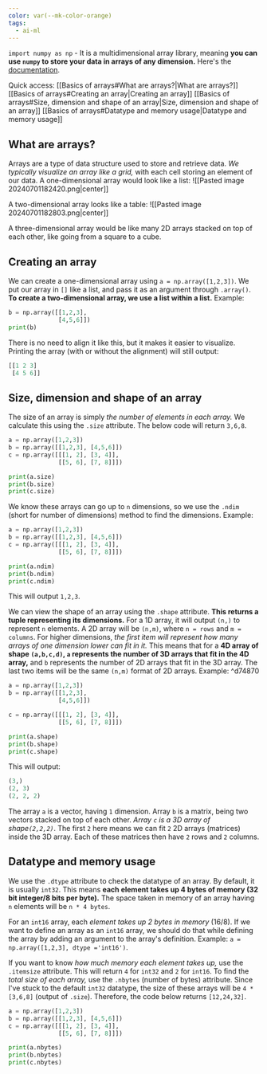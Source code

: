 ```yaml
---
color: var(--mk-color-orange)
tags:
  - ai-ml
---
```

`import numpy as np` - It is a multidimensional array library, meaning **you can use `numpy` to store your data in arrays of any dimension.** Here's the [documentation](https://numpy.org/doc/stable/user/index.html).

Quick access:
[[Basics of arrays#What are arrays?|What are arrays?]]
[[Basics of arrays#Creating an array|Creating an array]]
[[Basics of arrays#Size, dimension and shape of an array|Size, dimension and shape of an array]]
[[Basics of arrays#Datatype and memory usage|Datatype and memory usage]]

## What are arrays?
Arrays are a type of data structure used to store and retrieve data. *We typically visualize an array like a grid,* with each cell storing an element of our data. A one-dimensional array would look like a list:
![[Pasted image 20240701182420.png|center]]

A two-dimensional array looks like a table:
![[Pasted image 20240701182803.png|center]]

A three-dimensional array would be like many 2D arrays stacked on top of each other, like going from a square to a cube.

## Creating an array
We can create a one-dimensional array using `a = np.array([1,2,3])`. We put our array in `[]` like a list, and pass it as an argument through `.array()`. **To create a two-dimensional array, we use a list within a list.** Example:
~~~python
b = np.array([[1,2,3], 
              [4,5,6]])
print(b)
~~~
There is no need to align it like this, but it makes it easier to visualize. Printing the array (with or without the alignment) will still output:
~~~python
[[1 2 3]
 [4 5 6]]
 ~~~

## Size, dimension and shape of an array
The size of an array is simply *the number of elements in each array.* We calculate this using the `.size` attribute. The below code will return `3,6,8`.
~~~python
a = np.array([1,2,3])
b = np.array([[1,2,3], [4,5,6]])
c = np.array([[[1, 2], [3, 4]],
              [[5, 6], [7, 8]]])

print(a.size)
print(b.size)
print(c.size)
~~~

We know these arrays can go up to `n` dimensions, so we use the `.ndim` (short for number of dimensions) method to find the dimensions. Example:
~~~python
a = np.array([1,2,3])
b = np.array([[1,2,3], [4,5,6]])
c = np.array([[[1, 2], [3, 4]],
              [[5, 6], [7, 8]]])

print(a.ndim)
print(b.ndim)
print(c.ndim)
~~~
This will output `1,2,3`.

We can view the shape of an array using the `.shape` attribute. **This returns a tuple representing its dimensions.** For a 1D array, it will output `(n,)` to represent `n` elements. A 2D array will be `(n,m)`, where `n = rows` and `m = columns`. For higher dimensions, *the first item will represent how many arrays of one dimension lower can fit in it.* This means that for a **4D array of shape `(a,b,c,d)`, `a` represents the number of 3D arrays that fit in the 4D array,** and `b` represents the number of 2D arrays that fit in the 3D array. The last two items will be the same `(n,m)` format of 2D arrays. Example: ^d74870
~~~python
a = np.array([1,2,3])
b = np.array([[1,2,3],
			  [4,5,6]])

c = np.array([[[1, 2], [3, 4]],
              [[5, 6], [7, 8]]])

print(a.shape)
print(b.shape)
print(c.shape)
~~~
This will output:
~~~python
(3,)
(2, 3)   
(2, 2, 2)
~~~
The array `a` is a vector, having `1` dimension. Array `b` is a matrix, being two vectors stacked on top of each other. *Array `c` is a 3D array of shape`(2,2,2)`*. The first `2` here means we can fit `2` 2D arrays (matrices) inside the 3D array. Each of these matrices then have `2` rows and `2` columns.

## Datatype and memory usage
We use the `.dtype` attribute to check the datatype of an array. By default, it is usually `int32`. This means **each element takes up 4 bytes of memory (32 bit integer/8 bits per byte).** The space taken in memory of an array having `n` elements will be `n * 4 bytes`.

For an `int16` array, each *element takes up 2 bytes in memory* (16/8). If we want to define an array as an `int16` array, we should do that while defining the array by adding an argument to the array's definition. Example: `a = np.array([1,2,3], dtype ='int16')`.

If you want to know *how much memory each element takes up,* use the `.itemsize` attribute. This will return `4` for `int32` and `2` for `int16`. To find the *total size of each array,* use the `.nbytes` (number of bytes) attribute. Since I've stuck to the default `int32` datatype, the size of these arrays will be `4 * [3,6,8]` (output of `.size`). Therefore, the code below returns `[12,24,32]`.
~~~python
a = np.array([1,2,3])
b = np.array([[1,2,3], [4,5,6]])
c = np.array([[[1, 2], [3, 4]],
              [[5, 6], [7, 8]]])

print(a.nbytes)
print(b.nbytes)
print(c.nbytes)
~~~
